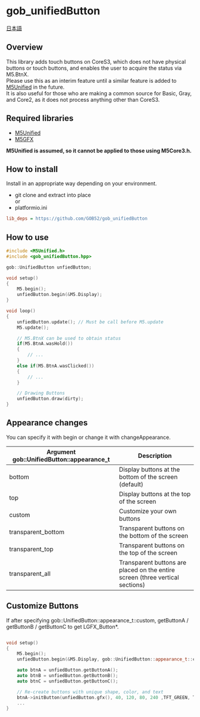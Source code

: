 # gob_unifiedButton

[日本語](README.md)

## Overview
This library adds touch buttons on CoreS3, which does not have physical buttons or touch buttons, and enables the user to acquire the status via M5.BtnX.  
Please use this as an interim feature until a similar feature is added to [M5Unified](https://github.com/m5stack/M5Unified) in the future.  
It is also useful for those who are making a common source for Basic, Gray, and Core2, as it does not process anything other than CoreS3.

## Required libraries
* [M5Unified](https://github.com/m5stack/M5Unified)
* [M5GFX](https://github.com/m5stack/M5GFX)

**M5Unified is assumed, so it cannot be applied to those using M5Core3.h.**

## How to install
Install in an appropriate way depending on your environment.
* git clone and extract into place  
or
* platformio.ini
```ini
lib_deps = https://github.com/GOB52/gob_unifiedButton
```

## How to use

```cpp
#include <M5Unified.h>
#include <gob_unifiedButton.hpp>

gob::UnifiedButton unfiedButton;

void setup()
{
    M5.begin();
    unfiedButton.begin(&M5.Display);
}

void loop()
{
    unfiedButton.update(); // Must be call before M5.update
    M5.update();

    // M5.BtnX can be used to obtain status
    if(M5.BtnA.wasHold())
    {
        // ...
    }
    else if(M5.BtnA.wasClicked())
    {
        // ...
    }

    // Drawing Buttons
    unfiedButton.draw(dirty);
}
```

## Appearance changes
You can specify it with begin or change it with changeAppearance.

|Argument gob::UnifiedButton::appearance\_t|Description|
|---|---|
|bottom| Display buttons at the bottom of the screen (default)|
|top|Display buttons at the top of the screen|
|custom|Customize your own buttons|
|transparent\_bottom|Transparent buttons on the bottom of the screen|
|transparent\_top|Transparent buttons on the top of the screen|
|transparent_all|Transparent buttons are placed on the entire screen (three vertical sections)|


## Customize Buttons
If after specifying gob::UnifiedButton::appearance\_t::custom,
getButtonA / getButtonB / getButtonC to get LGFX_Button\*.

```cpp

void setup()
{
    M5.begin();
    unfiedButton.begin(&M5.Display, gob::UnifiedButton::appearance_t::custom);

    auto btnA = unfiedButton.getButtonA();
    auto btnB = unfiedButton.getButtonB();
    auto btnC = unfiedButton.getButtonC();

    // Re-create buttons with unique shape, color, and text
    btnA->initButton(unfiedButton.gfx(), 40, 120, 80, 240 ,TFT_GREEN, TFT_BLUE, TFT_WHITE, "[A]");
    ...
}
```

